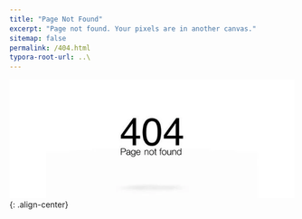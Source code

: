 ```yaml
---
title: "Page Not Found"
excerpt: "Page not found. Your pixels are in another canvas."
sitemap: false
permalink: /404.html
typora-root-url: ..\
---
```



![](/images/2024-04-17-first/404image.png){: .align-center}
